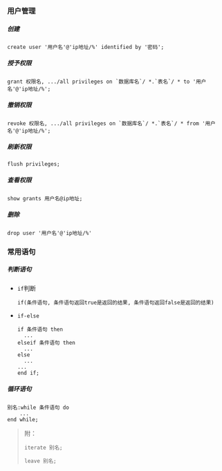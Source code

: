 ### 用户管理

##### 创建

```mysql
create user '用户名'@'ip地址/%' identified by '密码';
```

##### 授予权限

```mysql
grant 权限名, .../all privileges on `数据库名`/ *.`表名`/ * to '用户名'@'ip地址/%';
```

##### 撤销权限

```mysql
revoke 权限名, .../all privileges on `数据库名`/ *.`表名`/ * from '用户名'@'ip地址/%';
```

##### 刷新权限

```mysql
flush privileges;
```

##### 查看权限

```mysql
show grants 用户名@ip地址;
```

##### 删除

```mysql
drop user '用户名'@'ip地址/%'
```

### 常用语句

##### 判断语句

* `if`判断

    ```mysql
    if(条件语句, 条件语句返回true是返回的结果, 条件语句返回false是返回的结果)
    ```

* `if-else`

    ```mysql
    if 条件语句 then
      ...
    elseif 条件语句 then
      ...
    else
      ...
    ...
    end if;
    ```

##### 循环语句

```mysql
别名:while 条件语句 do
    ...
end while;
```

> 附：
>
> `iterate 别名;`
>
> `leave 别名;`